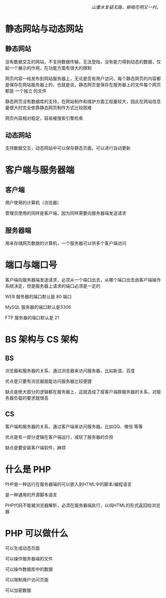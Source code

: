<h6 align="right">山重水复疑无路，柳暗花明又一村。</h6>

#

# 静态网站与动态网站

## 静态网站

​没有数据交互的网站，不支持数据传输，无法登陆，没有能力得到动态的数据，仅起一个展示的作用，在功能方面有很大的限制  

​网页内容一经发布到网站服务器上，无论是否有用户访问，每个静态网页的内容都是保存在网站服务器上的，也就是说，静态网页是保存在服务器上的文件每个网页都是 一个独立
的文件

静态网页没有数据库的支持，在网站制作和维护方面工程量较大，因此在网站信息量很大时完全依靠静态网页制作方式比较困难

网页內容相对稳定，容易被搜索引擎检索

## 动态网站

​支持数据交互，动态网站中可以保存静态页面，可以进行自动更新

# 客户端与服务器端

## 客户端

​用户使用的计算机（浏览器）

​管理员使用的同样是客户端，因为同样需要向服务器端发送请求

## 服务器端

​用来存储网页数据的计算机，一个服务器可以供多个客户端访问

# 端口与端口号

​客户端向服务器端发送请求，必须从一个端口出去，从哪个端口出去由客户端操作系统决定，但是服务器上请求的端口必须是一定的

​WEB 服务器的端口默认是 80 端口

​MySQL 服务器的端口默认是3306

​FTP 服务器的端口默认是 21

# BS 架构与 CS 架构

## BS

​浏览器和服务器的关系，通过浏览器来访问服务器，比如新浪、百度 

​优点是只要有浏览器就能访问服务器比较便捷

​缺点是绝大部分的逻辑都在服务器上，这就造成了瘦客户端胖服务器的关系，对服务器负载的要求就很高

## CS

​客户端和服务器的关系，通过客户端来访问服务器。比如QQ、微信 等等

​优点是有一部分逻辑在客户端运行，减轻了服务器的负担

​缺点是要安装客户端软件，麻烦

# 什么是 PHP

​PHP是一种运行在服务器端的可以嵌入到HTML中的脚本/编程语言

​是一种通用的开源脚本语言

​PHP代码不能被浏览器解析，必须在服务器端执行，以纯HTML的形式返回给浏览器

# PHP 可以做什么

​可以生成动态页面

​可以操作服务器端的文件

​可以操作数据库中的数据

​可以限制用户访问页面

​可以加密数据
